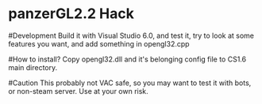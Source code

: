 # panzerGL2.2 Hack

#Development
Build it with Visual Studio 6.0, and test it, try to look at some features you want, and add something in opengl32.cpp

#How to install?
Copy opengl32.dll and it's belonging config file to CS1.6 main directory.

#Caution
This probably not VAC safe, so you may want to test it with bots, or non-steam server.
Use at your own risk.